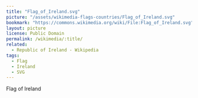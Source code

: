```yaml
---
title: "Flag_of_Ireland.svg"
picture: "/assets/wikimedia-flags-countries/Flag_of_Ireland.svg"
bookmark: "https://commons.wikimedia.org/wiki/File:Flag_of_Ireland.svg"
layout: picture
license: Public Domain
permalink: /wikimedia/:title/
related:
  - Republic of Ireland - Wikipedia
tags:
  - Flag
  - Ireland
  - SVG
---
```

Flag of Ireland